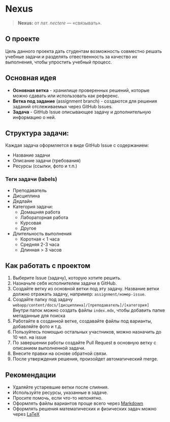 # Nexus

> **Nexus:** от лат. _nectere_ — «связывать».

## О проекте

Цель данного проекта дать студентам возможность совместно решать учебные задачи и разделять отвественность за качество их выполнения, чтобы упростить учебный процесс.

## Основная идея

- **Основная ветка** - хранилище проверенных решений, которые можно сдавать или использовать как референс.
- **Ветка под задание** (assignment branch) - создаются для решения заданий отслеживаемых через GitHub Issues.
- **Задача** - GitHub Issue описывающее задачу и дополнительную информацию о ней.

## Структура задачи:

Каждая задача оформляется в виде GitHub Issue с содержанием:

- Название задачи
- Описание задачи (требования)
- Ресурсы (ссылки, фото и т.п.)

### Теги задачи (labels)

- Преподаватель
- Дисциплина
- Дедлайн
- Категория задачи:
  - Домашняя работа
  - Лабораторная работа
  - Курсовая
  - Другое
- Длительность выполнения
  - Коротная < 1 часа
  - Средняя 2-3 часа
  - Длинная > 3 часов

## Как работать с проектом

1. Выберите Issue (задачу), которую хотите решить.
2. Назначьте себя исполнителем задачи в GitHub.
3. Создайте ветку из основной ветки под эту задачу.
   Название ветки должно отражать задачу, например:
   `assignment/номер-issue`.
4. Создайте папку под задачу `webapp/content/docs/[дисциплина]/[преподаватель]/[категория]`  
   Внутри папок можно создать файлы `index.mdx`, чтобы добавить папке метаданные для поиска
5. Работайте в созданной ветке, создавайте файлы под варианты, добавляйте фото и т.д.
6. Пользуйтесь помощью остальных участников, можно назначить до 10 чел. на issue
7. По завершении работы создайте Pull Request в основную ветку с описанием выполненной задачи.
8. Внесите правки на основе обратной связи.
9. После утверждения решения, произойдет автоматический merge.

## Рекомендации

- Удаляйте устаревшие ветки после слияния.
- Используйте ресурсы, указанные в задаче.
- Просите помочь, если что-то непонятно.
- Оформлять файлы вариантов проще всего через [Markdown](MARKDOWN_CHEATSHEET.md)
- Оформлять решения математических и физических задач можно через [LaTeX](LATEX_CHEATSHEET.md)
